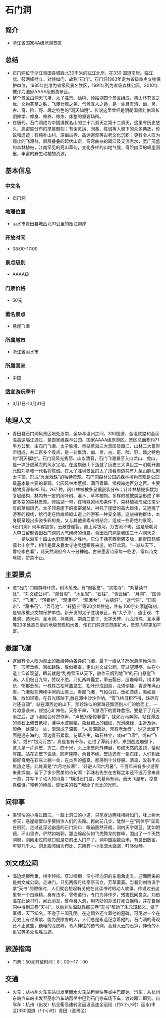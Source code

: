 # 石门洞
## 简介
- 浙江省国家4A级旅游景区
## 总结
- 石门洞位于浙江青田县城西北30千米的瓯江北岸。在330 国道南岸。临江旗、鼓两峰劈立，对峙如门，故称“石门”。石门洞1963年定为省级重点文物保护单位，1985年批准为省级风景名胜区，1991年列为省级森林公园。2010年被评为国家AAAA级旅游景区。
- 整个景区由洞天飞瀑、太子胜景、仙桃、师姑湖四个景区组成，集山林苍翠之优、文物荟萃之胜、飞瀑壮观之美、气候宜人之适，是一处具有清、幽、灵、古、奇、险、野、趣之特色的“洞天仙境”。传说这里曾经是明朝国师刘伯温长期修学、修身、修养、修炼、休整的重要场所。
- 在唐代，石门洞成为中国道教名山的三十六洞天之第十二洞天，这里有历史悠久，高密度分布的摩崖题刻；有谢灵运、刘基、陈诚等人留下的众多典故，传说和遗迹；有纯朴山村、深幽古寺、高远道观等古老文化沉积；更有令人叹为观止的飞瀑群，层层叠叠的起伏山峦，弯弯曲曲的瓯江及支流秀水，宽广茂盛的森林植被，江南罕见的高山草甸，变化多样的山地气候，奇险幽深的峰崖洞壑，丰富的野生动植物资源。
## 基本信息
### 中文名
- 石门洞
### 地理位置
- 丽水市青田县城西北31公里的瓯江南岸
### 开放时间
- 08:00-17:00
### 景点级别
- AAAA级
### 门票价格
- 50元
### 著名景点
- 悬崖飞瀑
### 所属城市
- 浙江省丽水市
### 所属国家
- 中国
### 适宜游玩季节
- 3月1日-10月31日
## 地理人文
- 青田县石门洞风景区地处浙南，金华与温州之间，330国道、金温铁路和金丽温高速隔江通过，是国家级森林公园、国家AAAA级旅游区。景区总面积约71平方公里，由石门飞瀑、太子胜境、师姑草海三大景区及瓯江、山林二大景带所组成，共二百多个景点，是一处集清、幽、灵、古、奇、险、野、趣之特色的“洞天福地”。石门洞风光秀丽、山水清音，石门飞瀑景区入口龙山、虎山，是一块卧虎藏龙的风水宝地。在这旗鼓山下造就了历史三大谋臣之一明朝开国元勋刘基和一代名将陈诚。在太子胜境景区的太子顶看周边共有九条山脉汇聚太子顶，形成“九龙戏珠”的独特景观。石门洞森林公园的森林植物景观是公园最基本最主要的景观。公园风林木葱郁、满目青翠、绿视率达百分之百。主要植物资源有95 科，267 种。阔叶林植被多呈镶嵌状分布；针叶林植被多数为复层结构，林内有一定的阔叶树、灌木、草本植物。多样的植被类型形成了丰富多变的森林景观。师姑湖一带，在特殊的地形条件下，森林植被形成江南少有的草甸风光。太子顶悬崖下的密密灌丛，衬托了崖壁的高大雄伟，又遮掩了游客的视线，给行走在险峻崎岖山道上的游客一种安全感。这些植物群体，本身既呈现出多姿多彩的美，又与其他景素有机结合，组成一些奇绝的景观。《石门洞》何年霹震惊，云散苍崖裂。直上泻银河，万古流不竭。这是唐朝诗人李白留题青田石门洞的大气磅礴的诗篇。青田石门洞是我国三十六洞天之一，是以浙东十四山水奇观著称之胜地。它位于括苍西南隅支脉，距青田鹤城镇七十余里，相传是晋永嘉太守谢灵运蹑屐来游，始开此洞。“一派从天下，曾经李白看”，此天然洞府令人十分神驰。古来墨客诗家每一临游，常以诗文咏颂，赞美不止。
## 主要景点
- 进“石门”四周群峰环拱，树木葱茏。有“谢客堂”、“灵佑寺”、“刘基读书处”、“刘文成公祠”、“观音阁”、“木鱼岩”、“石柱”、“青云梯”、“月洞”、“国师床”、“飞瀑”、“泻银桥”、“观瀑亭”、“观瀑台”、“白猿洞”、“透气洞”、“日影岩”、“藏书石”、“弄月池”、“轩猿丘”等20余处胜迹，并有 100余处摩崖碑刻，是省级重点文物保护单位。新开发的太子胜境景区，有“太子顶”、道士观、牛鼻洞、透天洞、圣水洞、神鹰洞、南海二童子、无字天碑、九龙抢珠、圣水潭等20多处高质量的地貌景观和水景，使石门洞游览范围扩大，景观内容更加丰富。
## 悬崖飞瀑
- 这里有令人叹为观止的数级特色各异的飞瀑，最下一级从1125米悬崖倾泻而下，形若垂练，溅如跳珠，散似银雾。走出刘文成公祠，穿过望瀑亭，站在小道上仰首观望，眼前就是“乱抛雪玉从天下，散作云烟到地飞”的石门悬崖飞瀑。人们极目九霄，赞叹不绝。只见两峰矗立，擎云翳日，层岩峥嵘，树木繁长，郁郁葱葱，一株株古松弯曲盘生，松叶形成团扇，龙须倒挂，青苔布满山崖。飞瀑就在两峰中间的山崖上。看那飞瀑，气如白虹，垂如匹练，溅如跳珠，散如轻雾，在日光辉映下,散在潭中沙沙作响。“雪飞终日积不得，珠碎有时还自圆”，站在潭西边的山下，那珍珠似的雾珠还飘洒到人们的脸面上，一片凉意袭来，顿觉心旷神怡。天愈干旱，飞瀑洒下的雾珠愈细，要是下了几天雨之后，那飞瀑就会砰然作声，“声振万壑惊春雷”，犹如万马奔腾。站在潭边的青石上俯首低视，潭中水波粼粼，象丝绸上的细纹，光滑嫩绿，由近及远，颜色一处深似一处，渐渐成了深碧。“人言深碧处，常有老龙盘”，说这龙潭下面是通东海的。潭边青石累累，花草丛生，碑石林立，或曰“飞雪”，或曰“飞泉”，或曰“银河万古”，真是各有千秋。走过了潭前小桥，来到西边岩壁下，这儿是一片斜壁，方三、四十米，头上崖壁向外伸展，形成天然的盖顶，恰似穹窿。站在岩壁下说话，回声隆隆，余音不绝。壁边还有一张石床，人们到此都好奇地在石床上躺一会，在炎热的盛夏，都感到十分舒服、清凉，没有半点焦热之感。此处真是“六月地长寒”，“好避人间六月暑”，千百年来有多少游客来此探幽，留下了多少赞美的诗句啊！郭沫若先生在古稀之年还不远万里来此一游，并写下了动人的诗篇：“横过石门渡，刘基尚有祠。垂天飞瀑布，凉意喜催诗。”郭老的诗章，使壮美的石门增添了无比的光辉。
## 问律亭
- 乘轻快的小舟过瓯江。一踏上洞口的小道，只见身边两峰相峙如门，峰上树木参天，悬崖峭壁似乎要挡住人们的去路。再向前几步，陡然一座“问律亭”呈现在眼前。走过这深远幽邃的石门洞口，眼前豁然开朗，洞内天宇碧蓝，犹如明镜，环山里许，俨然如城郭，那连绵起伏如飞虎腾龙的群峰，围出了一个天然洞府，刚刚走过的峡口就是它的出入门户了。洞中园距数百米，有良田数亩，可容几千人。洞北殿郭鳞次栉比，东南有一小溪流水潺潺，叮咚似琴。
## 刘文成公祠
- 溪边堤柳倒垂，桃李伸枝。穿过绿柳，沿小径向洞的东南角走去，迎面而来的是刘文成公祠。走进门，只见两旁月桂亭亭玉立，芳草萋萋。当看到刘伯温手拿“天书”的塑像时，人们就会想起有关他在此读书时的动人故事。传说过去这里有一个白猴精，身有法术，曾修道行，专门为非作歹，残害民间良女。刘伯温在此读书时，闻此消息，曾单身入洞，用巧妙的办法打死白猴精，并在自猴洞中得到三卷“天书”。以后刘伯温就靠那三卷“天书”帮助了朱元璋起义，做了军师，天下知名，不逊于三国孔明。在这祠外还立着他的墓碑，可见对一个在历史上有过贡献、能为民除害的人，人们总是永远纪念着他的。石门洞的奇观还不止这些，巍峨的龙虎峰，令人神往的透气洞，高耸入云的石笋，神奇的木鱼岩等多处名胜古迹。
## 旅游指南
- 门票：50元开放时间：8：00—17：00
## 交通
- 火车：从杭州火车东站出发至丽水火车站再坐快客或中巴即达。汽车：从杭州东站汽车站出发至丽水汽车站再坐中巴到石门停车场下车，渡过瓯江即到。自驾车：杭州（出发）杭金衢高速转金丽温高速金丽段（约3个小时）丽水(市区)330国道（1个小时）青田（至景区）